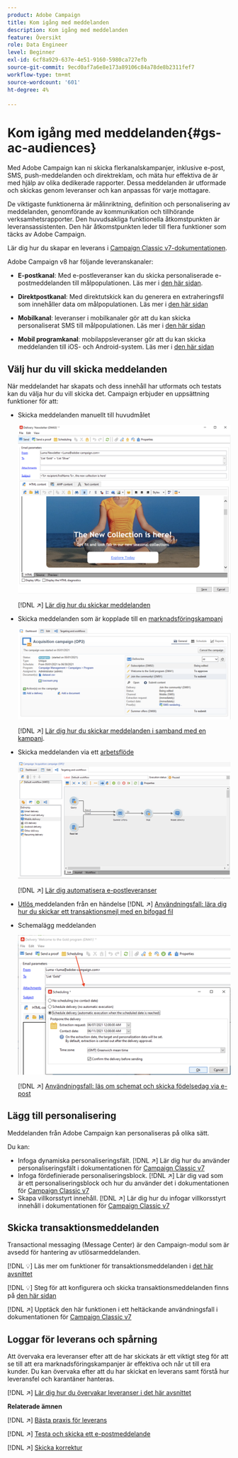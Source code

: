 ```yaml
---
product: Adobe Campaign
title: Kom igång med meddelanden
description: Kom igång med meddelanden
feature: Översikt
role: Data Engineer
level: Beginner
exl-id: 6cf8a929-637e-4e51-9160-5980ca727efb
source-git-commit: 9ecd0af7a6e8e173a89106c84a78de8b2311fef7
workflow-type: tm+mt
source-wordcount: '601'
ht-degree: 4%

---
```


# Kom igång med meddelanden{#gs-ac-audiences}

Med Adobe Campaign kan ni skicka flerkanalskampanjer, inklusive e-post, SMS, push-meddelanden och direktreklam, och mäta hur effektiva de är med hjälp av olika dedikerade rapporter. Dessa meddelanden är utformade och skickas genom leveranser och kan anpassas för varje mottagare.

De viktigaste funktionerna är målinriktning, definition och personalisering av meddelanden, genomförande av kommunikation och tillhörande verksamhetsrapporter. Den huvudsakliga funktionella åtkomstpunkten är leveransassistenten. Den här åtkomstpunkten leder till flera funktioner som täcks av Adobe Campaign.

Lär dig hur du skapar en leverans i [Campaign Classic v7-dokumentationen](https://experienceleague.adobe.com/docs/campaign-classic/using/sending-messages/key-steps-when-creating-a-delivery/steps-about-delivery-creation-steps.html).

Adobe Campaign v8 har följande leveranskanaler:

* **E-postkanal**: Med e-postleveranser kan du skicka personaliserade e-postmeddelanden till målpopulationen. Läs mer i [den här sidan](../send/email.md).

* **Direktpostkanal**: Med direktutskick kan du generera en extraheringsfil som innehåller data om målpopulationen.  Läs mer i [den här sidan](../send/direct-mail.md)

* **Mobilkanal**: leveranser i mobilkanaler gör att du kan skicka personaliserat SMS till målpopulationen.  Läs mer i [den här sidan](../send/sms.md)

* **Mobil programkanal**: mobilappsleveranser gör att du kan skicka meddelanden till iOS- och Android-system.  Läs mer i [den här sidan](../send/push.md)

<!--
* **LINE channel**: LINE deliveries let you send messages on LINE, an instant messaging application available on all smartphones. Learn more in [this page](../send/line.md)
-->

## Välj hur du vill skicka meddelanden

När meddelandet har skapats och dess innehåll har utformats och testats kan du välja hur du vill skicka det. Campaign erbjuder en uppsättning funktioner för att:

* Skicka meddelanden manuellt till huvudmålet

   ![](assets/send-email.png)

   [!DNL :arrow_upper_right:] [Lär dig hur du skickar meddelanden](https://experienceleague.adobe.com/docs/campaign-classic/using/sending-messages/sending-emails/sending-an-email/sending-messages.html)
* Skicka meddelanden som är kopplade till en [marknadsföringskampanj](campaigns.md)

   ![](assets/deliveries-in-a-campaign.png)

   [!DNL :arrow_upper_right:] [Lär dig hur du skickar meddelanden i samband med en kampanj](https://experienceleague.adobe.com/docs/campaign-classic/using/orchestrating-campaigns/orchestrate-campaigns/marketing-campaign-deliveries.html).
* Skicka meddelanden via ett [arbetsflöde](../config/workflows.md)

   ![](assets/send-in-a-wf.png)

   [!DNL :arrow_upper_right:] [Lär dig automatisera e-postleveranser](https://experienceleague.adobe.com/docs/campaign-classic/using/automating-with-workflows/action-activities/delivery.html)
* [Utlös ](../send/transactional.md) meddelanden från en händelse
   [!DNL :arrow_upper_right:] [Användningsfall: lära dig hur du skickar ett transaktionsmejl med en bifogad fil](https://experienceleague.adobe.com/docs/campaign-classic/using/transactional-messaging/use-case/transactional-email-with-attachments.html)
* Schemalägg meddelanden

   ![](assets/schedule-send.png)

   [!DNL :arrow_upper_right:] [Användningsfall: läs om schemat och skicka födelsedag via e-post](https://experienceleague.adobe.com/docs/campaign-classic/using/automating-with-workflows/use-cases/deliveries/sending-a-birthday-email.html?)


## Lägg till personalisering

Meddelanden från Adobe Campaign kan personaliseras på olika sätt.

Du kan:

* Infoga dynamiska personaliseringsfält.
   [!DNL :arrow_upper_right:] Lär dig hur du använder personaliseringsfält i dokumentationen för  [Campaign Classic v7](https://experienceleague.adobe.com/docs/campaign-classic/using/sending-messages/personalizing-deliveries/personalization-fields.html)
* Infoga fördefinierade personaliseringsblock.
   [!DNL :arrow_upper_right:] Lär dig vad som är ett personaliseringsblock och hur du använder det i dokumentationen för  [Campaign Classic v7](https://experienceleague.adobe.com/docs/campaign-classic/using/sending-messages/personalizing-deliveries/personalization-blocks.html)
* Skapa villkorsstyrt innehåll.
   [!DNL :arrow_upper_right:] Lär dig hur du infogar villkorsstyrt innehåll i dokumentationen för  [Campaign Classic v7](https://experienceleague.adobe.com/docs/campaign-classic/using/sending-messages/personalizing-deliveries/conditional-content.html)

## Skicka transaktionsmeddelanden

Transactional messaging (Message Center) är den Campaign-modul som är avsedd för hantering av utlösarmeddelanden.

[!DNL :bulb:] Läs mer om funktioner för transaktionsmeddelanden i  [det här avsnittet](../dev/architecture.md#transac-msg-archi)

[!DNL :bulb:] Steg för att konfigurera och skicka transaktionsmeddelanden finns på  [den här sidan](../send/transactional.md)

[!DNL :arrow_upper_right:] Upptäck den här funktionen i ett heltäckande användningsfall i dokumentationen för  [Campaign Classic v7](https://experienceleague.adobe.com/docs/campaign-classic/using/transactional-messaging/use-case/transactional-email-with-attachments.html?lang=en#transactional-messaging)

## Loggar för leverans och spårning

Att övervaka era leveranser efter att de har skickats är ett viktigt steg för att se till att era marknadsföringskampanjer är effektiva och når ut till era kunder. Du kan övervaka efter att du har skickat en leverans samt förstå hur leveransfel och karantäner hanteras.

[!DNL :arrow_upper_right:] [Lär dig hur du övervakar leveranser i det här avsnittet](https://experienceleague.adobe.com/docs/campaign-classic/using/sending-messages/monitoring-deliveries/about-delivery-monitoring.html?lang=en#sending-messages)


**Relaterade ämnen**

[!DNL :arrow_upper_right:]  [Bästa praxis för leverans](https://experienceleague.adobe.com/docs/campaign-classic/using/sending-messages/key-steps-when-creating-a-delivery/delivery-bestpractices/delivery-best-practices.html)

[!DNL :arrow_upper_right:]  [Testa och skicka ett e-postmeddelande](https://experienceleague.adobe.com/docs/campaign-classic/using/sending-messages/sending-emails/sending-an-email/sending-messages.html)

[!DNL :arrow_upper_right:]  [Skicka korrektur](https://experienceleague.adobe.com/docs/campaign-classic/using/sending-messages/key-steps-when-creating-a-delivery/steps-validating-the-delivery.html)
